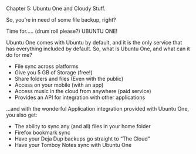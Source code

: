 Chapter 5: Ubuntu One and Cloudy Stuff.


So, you’re in need of some file backup, right?

Time for..... (drum roll please?) UBUNTU ONE!

Ubuntu One comes with Ubuntu by default, and it is the only service that has everything included by default. So, what is Ubuntu One, and what can it do for me?
- File sync across platforms
- Give you 5 GB of Storage (free!)
- Share folders and files (Even with the public)
- Access on your mobile (with an app)
- Access music in the cloud from anywhere (paid service)
- Provides an API for integration with other applications

...and with the wonderful Application integration provided with Ubuntu One, you also get:

- The ability to sync any (and all) files in your home folder
- Firefox bookmark sync
- Have your Deja Dup backups go straight to “The Cloud”
- Have your Tomboy Notes sync with Ubuntu One


















